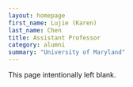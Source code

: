 ```yaml
---
layout: homepage
first_name: Lujie (Karen)
last_name: Chen
title: Assistant Professor
category: alumni
summary: "University of Maryland"
---
```


This page intentionally left blank.
